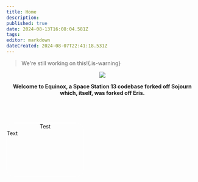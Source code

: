 ```yaml
---
title: Home
description: 
published: true
date: 2024-08-13T16:08:04.581Z
tags: 
editor: markdown
dateCreated: 2024-08-07T22:41:18.531Z
---
```


> We're still working on this!{.is-warning}

<!-- ![wikibanner1.png](/wikibanner1.png) -->
<center>
  <img src="https://wiki.bluespace.engineer/wikibanner1white.png" />
  

<strong>Welcome to Equinox, a Space Station 13 codebase forked off Sojourn which, itself, was forked off Eris.</strong>
</center>

<!-- <span id="hover-element" data-url="https://wiki.bluespace.engineer/en/test-content-hover-page">Hover over this text</span>
<div id="content-container"></div> -->

<style>
  div.infobox {
  	width: 40%;
    height: 10em;
    border: 1px solid white;
    border-radius: 20px;
  }
  div.infobox-header{
  	width: 100%;
    height: fit-content;
    border-bottom: 1px solid white;
    align-content: center;
    justify-content: center;
  }
</style>

<div style="margin-top: 5em">
	<div class="infobox">
    <div class="infobox-header"><center>Test<center></div>
		Text
	</div>
</div>
